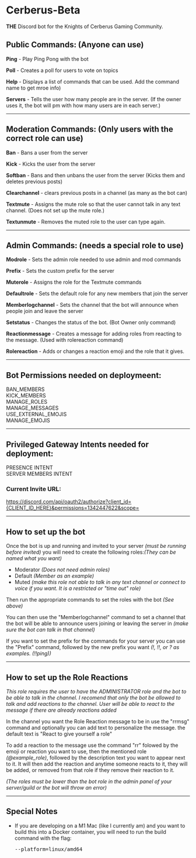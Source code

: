 # Cerberus-Beta
**THE** Discord bot for the Knights of Cerberus Gaming Community.

## Public Commands: (Anyone can use)
**Ping** - Play Ping Pong with the bot

**Poll** - Creates a poll for users to vote on topics

**Help** - Displays a list of commands that can be used. Add the command name to get mroe info)

**Servers** - Tells the user how many people are in the server. (If the owner uses it, the bot will pm with how many users are in each server.)

---

## Moderation Commands: (Only users with the correct role can use)
**Ban** - Bans a user from the server

**Kick** - Kicks the user from the server

**Softban** - Bans and then unbans the user from the server (Kicks them and deletes previous posts)

**Clearchannel** - clears previous posts in a channel (as many as the bot can)

**Textmute** - Assigns the mute role so that the user cannot talk in any text channel. (Does not set up the mute role.)

**Textunmute** - Removes the muted role to the user can type again. 

---

## Admin Commands: (needs a special role to use)
**Modrole** - Sets the admin role needed to use admin and mod commands

**Prefix** - Sets the custom prefix for the server

**Muterole** - Assigns the role for the Textmute commands

**Defaultrole** - Sets the default role for any new members that join the server

**Memberlogchannel** - Sets the channel that the bot will announce when people join and leave the server

**Setstatus** - Changes the status of the bot. (Bot Owner only command)

**Reactionmessage** - Creates a message for adding roles from reacting to the message. (Used with rolereaction command)

**Rolereaction** - Adds or changes a reaction emoji and the role that it gives. 

---

## Bot Permissions needed on deploymeent:
BAN_MEMBERS</br>
KICK_MEMBERS</br>
MANAGE_ROLES</br>
MANAGE_MESSAGES</br>
USE_EXTERNAL_EMOJIS</br>
MANAGE_EMOJIS

---

## Privileged Gateway Intents needed for deployment:
PRESENCE INTENT</br>
SERVER MEMBERS INTENT

### Current Invite URL:
https://discord.com/api/oauth2/authorize?client_id={CLIENT_ID_HERE}&permissions=1342447622&scope=

---

## How to set up the bot

Once the bot is up and running and invited to your server *(must be running before invited)* you will need to create the following roles:*(They can be named what you want)*

 - Moderator *(Does not need admin roles)*
 - Default *(Member as an example)*
 - Muted *(make this role not able to talk in any text channel or connect to voice if you want. It is a restricted or "time out" role)*

Then run the appropriate commands to set the roles with the bot *(See above)*

You can then use the "Memberlogchannel" command to set a channel that the bot will be able to announce users joining or leaving the server in *(make sure the bot can talk in that channel)*

If you want to set the prefix for the commands for your server you can use the "Prefix" command, followed by the new prefix you want *(!, !!, or ? as examples. (!!ping))*

--- 

## How to set up the Role Reactions

*This role requires the user to have the ADMINISTRATOR role and the bot to be able to talk in the channel. I recomend that only the bot be allowed to talk and add reactions to the channel. User will be able to react to the message if there are already reactions added*

In the channel you want the Role Reaction message to be in use the "rrmsg" command and optionally you can add text to personalize the message. the default text is "React to give yourself a role"

To add a reaction to the message use the command "rr" folowed by the emoji or reaction you want to use, then the mentioned role *(@example_role)*, followed by the description text you want to appear next to it. It will then add the reaction and anytime someone reacts to it, they will be added, or removed from that role if they remove their reaction to it. 

*(The roles must be lower than the bot role in the admin panel of your server/guild or the bot will throw an error)*

---

## Special Notes

- If you are developing on a M1 Mac (like I currently am) and you want to build this into a Docker container, you will need to run the build command with the flag:<pre>--platform=linux/amd64</pre>